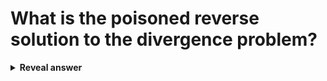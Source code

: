 # What is the poisoned reverse solution to the divergence problem?
<details>
<summary><b>Reveal answer</b></summary>
The router sends outgoing route advertisements back to the interfaface from which it has learned this route with a metric set to infinity.<br><br>this avoids infinite loops.<br><br><div>Poisoned reverse essentially tells the neighbor:</div><div><strong>""Hey, you informed me about this route, so there's no point in trying to send traffic for that route back through me.""</strong></div><br><li>Suppose <strong>Router A</strong> learns about a route to <strong>Network X</strong> from <strong>Router B</strong>.</li><li><strong>Router A</strong> would then send an update back to <strong>Router B</strong> with the route to <strong>Network X</strong> marked as unreachable (i.e., with an infinite metric).</li><li>This prevents <strong>Router B</strong> from thinking that <strong>Router A</strong> can still reach <strong>Network X</strong> and stops traffic from being sent in a loop between the routers.</li>
</details>
